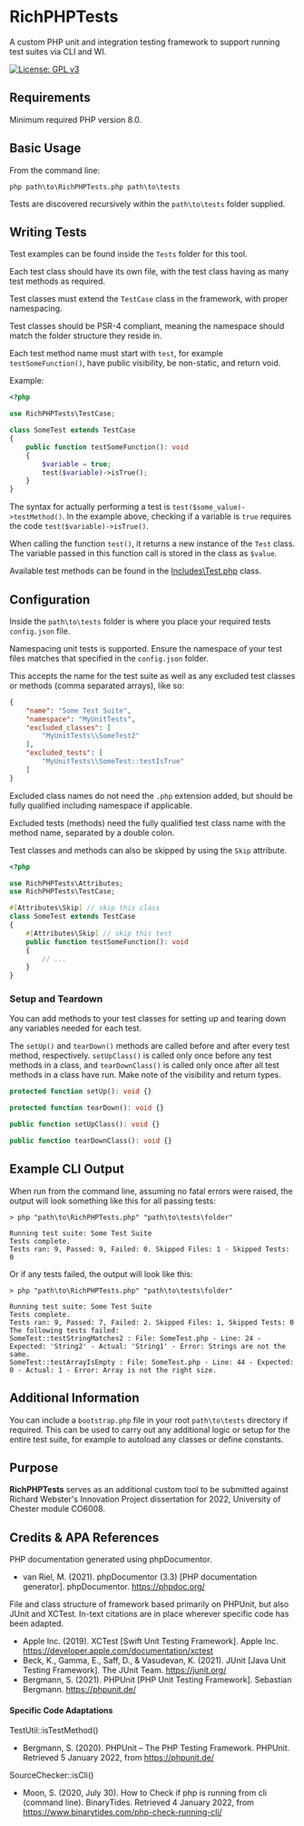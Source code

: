 # RichPHPTests

A custom PHP unit and integration testing framework to support running test suites via CLI and WI.

[![License: GPL v3](https://img.shields.io/badge/License-GPLv3-blue.svg)](https://www.gnu.org/licenses/gpl-3.0)

## Requirements

Minimum required PHP version 8.0.

## Basic Usage
From the command line:
```console
php path\to\RichPHPTests.php path\to\tests
```

Tests are discovered recursively within the `path\to\tests` folder supplied.

## Writing Tests

Test examples can be found inside the `Tests` folder for this tool.

Each test class should have its own file, with the test class having as many test methods as required.

Test classes must extend the `TestCase` class in the framework, with proper namespacing.

Test classes should be PSR-4 compliant, meaning the namespace should match the folder structure they reside in.

Each test method name must start with `test`, for example `testSomeFunction()`, have public visibility, be non-static, and return void.

Example:

```php
<?php

use RichPHPTests\TestCase;

class SomeTest extends TestCase
{
    public function testSomeFunction(): void
    {
        $variable = true;
        test($variable)->isTrue();
    }
}
```

The syntax for actually performing a test is `test($some_value)->testMethod()`. In the example above, checking if a variable is `true` requires the code `test($variable)->isTrue()`.

When calling the function `test()`, it returns a new instance of the `Test` class. The variable passed in this function call is stored in the class as `$value`.

Available test methods can be found in the [Includes\Test.php](Includes/Test.php) class.

## Configuration

Inside the `path\to\tests` folder is where you place your required tests `config.json` file.

Namespacing unit tests is supported. Ensure the namespace of your test files matches that specified in the `config.json` folder.

This accepts the name for the test suite as well as any excluded test classes or methods (comma separated arrays), like so:

```json
{
    "name": "Some Test Suite",
    "namespace": "MyUnitTests",
    "excluded_classes": [
        "MyUnitTests\\SomeTest2"
    ],
    "excluded_tests": [
        "MyUnitTests\\SomeTest::testIsTrue"
    ]
}
```

Excluded class names do not need the `.php` extension added, but should be fully qualified including namespace if applicable.

Excluded tests (methods) need the fully qualified test class name with the method name, separated by a double colon.

Test classes and methods can also be skipped by using the `Skip` attribute.

```php
<?php

use RichPHPTests\Attributes;
use RichPHPTests\TestCase;

#[Attributes\Skip] // skip this class
class SomeTest extends TestCase
{
    #[Attributes\Skip] // skip this test
    public function testSomeFunction(): void
    {
        // ...
    }
}
```

### Setup and Teardown

You can add methods to your test classes for setting up and tearing down any variables needed for each test.

The `setUp()` and `tearDown()` methods are called before and after every test method, respectively. `setUpClass()` is called only once before any test methods in a class, and `tearDownClass()` is called only once after all test methods in a class have run. Make note of the visibility and return types.

```php
protected function setUp(): void {}

protected function tearDown(): void {}

public function setUpClass(): void {}

public function tearDownClass(): void {}
```

## Example CLI Output

When run from the command line, assuming no fatal errors were raised, the output will look something like this for all passing tests:

```console
> php "path\to\RichPHPTests.php" "path\to\tests\folder"

Running test suite: Some Test Suite
Tests complete.
Tests ran: 9, Passed: 9, Failed: 0. Skipped Files: 1 - Skipped Tests: 0
```

Or if any tests failed, the output will look like this:

```console
> php "path\to\RichPHPTests.php" "path\to\tests\folder"

Running test suite: Some Test Suite
Tests complete.
Tests ran: 9, Passed: 7, Failed: 2. Skipped Files: 1, Skipped Tests: 0
The following tests failed:
SomeTest::testStringMatches2 : File: SomeTest.php - Line: 24 - Expected: 'String2' - Actual: 'String1' - Error: Strings are not the same.
SomeTest::testArrayIsEmpty : File: SomeTest.php - Line: 44 - Expected: 0 - Actual: 1 - Error: Array is not the right size.
```

## Additional Information

You can include a `bootstrap.php` file in your root `path\to\tests` directory if required. This can be used to carry out any additional logic or setup for the entire test suite, for example to autoload any classes or define constants.

## Purpose
**RichPHPTests** serves as an additional custom tool to be submitted against Richard Webster's Innovation Project dissertation for 2022, University of Chester module CO6008.

## Credits & APA References

PHP documentation generated using phpDocumentor.
* van Riel, M. (2021). phpDocumentor (3.3) [PHP documentation generator]. phpDocumentor. https://phpdoc.org/

File and class structure of framework based primarily on PHPUnit, but also JUnit and XCTest. In-text citations are in place wherever specific code has been adapted.
* Apple Inc. (2019). XCTest [Swift Unit Testing Framework]. Apple Inc. https://developer.apple.com/documentation/xctest
* Beck, K., Gamma, E., Saff, D., & Vasudevan, K. (2021). JUnit [Java Unit Testing Framework]. The JUnit Team. https://junit.org/
* Bergmann, S. (2021). PHPUnit [PHP Unit Testing Framework]. Sebastian Bergmann. https://phpunit.de/

#### Specific Code Adaptations
TestUtil::isTestMethod()
* Bergmann, S. (2020). PHPUnit – The PHP Testing Framework. PHPUnit. Retrieved 5 January 2022, from https://phpunit.de/

SourceChecker::isCli()
* Moon, S. (2020, July 30). How to Check if php is running from cli (command line). BinaryTides. Retrieved 4 January 2022, from https://www.binarytides.com/php-check-running-cli/
